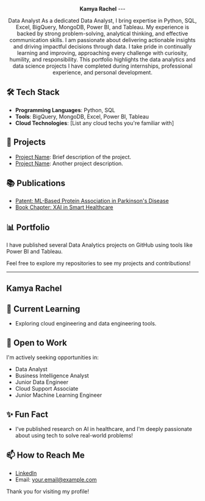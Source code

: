 <p align="center">
  <strong>Kamya Rachel</strong>
---
<p align="center">Data Analyst
As a dedicated Data Analyst, I bring expertise in Python, SQL, Excel, BigQuery, MongoDB, Power BI, and Tableau. My experience is backed by strong problem-solving, analytical thinking, and effective communication skills. I am passionate about delivering actionable insights and driving impactful decisions through data. I take pride in continually learning and improving, approaching every challenge with curiosity, humility, and responsibility. This portfolio highlights the data analytics and data science projects I have completed during internships, professional experience, and personal development.
</p>

## 🛠️ Tech Stack
- **Programming Languages**: Python, SQL
- **Tools**: BigQuery, MongoDB, Excel, Power BI, Tableau
- **Cloud Technologies**: [List any cloud techs you're familiar with]

## 🔭 Projects
- [Project Name](link-to-repo): Brief description of the project.
- [Project Name](link-to-repo): Another project description.

## 📚 Publications
- [Patent: ML-Based Protein Association in Parkinson's Disease](link)
- [Book Chapter: XAI in Smart Healthcare](link)

## 📊 Portfolio
I have published several Data Analytics projects on GitHub using tools like Power BI and Tableau.

Feel free to explore my repositories to see my projects and contributions!

---

**Kamya Rachel**  
---

## 🌱 Current Learning
- Exploring cloud engineering and data engineering tools.
  
## 💼 Open to Work
I'm actively seeking opportunities in:
- Data Analyst
- Business Intelligence Analyst
- Junior Data Engineer
- Cloud Support Associate
- Junior Machine Learning Engineer

## ✨ Fun Fact
- I’ve published research on AI in healthcare, and I'm deeply passionate about using tech to solve real-world problems!

## 📫 How to Reach Me
- [LinkedIn](your-linkedin-url)
- Email: your.email@example.com

Thank you for visiting my profile!
